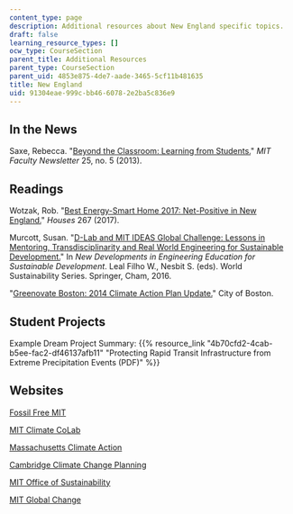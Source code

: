 ```yaml
---
content_type: page
description: Additional resources about New England specific topics.
draft: false
learning_resource_types: []
ocw_type: CourseSection
parent_title: Additional Resources
parent_type: CourseSection
parent_uid: 4853e875-4de7-aade-3465-5cf11b481635
title: New England
uid: 91304eae-999c-bb46-6078-2e2ba5c836e9
---
```

## In the News

Saxe, Rebecca. "[Beyond the Classroom: Learning from Students.](https://web.mit.edu/fnl/volume/255/saxe.html)" *MIT Faculty Newsletter* 25, no. 5 (2013).  

## Readings

Wotzak, Rob. "[Best Energy-Smart Home 2017: Net-Positive in New England.](https://www.finehomebuilding.com/2017/04/26/best-energy-smart-home-2017-net-positive-new-england)" *Houses* 267 (2017).

Murcott, Susan. "[D-Lab and MIT IDEAS Global Challenge: Lessons in Mentoring, Transdisciplinarity and Real World Engineering for Sustainable Development.](https://link.springer.com/chapter/10.1007/978-3-319-32933-8_19)" In *New Developments in Engineering Education for Sustainable Development*. Leal Filho W., Nesbit S. (eds). World Sustainability Series. Springer, Cham, 2016.

"[Greenovate Boston: 2014 Climate Action Plan Update.](https://www.boston.gov/sites/default/files/embed/g/greenovate_boston_2014_cap_update.pdf)" City of Boston. 

## Student Projects

Example Dream Project Summary: {{% resource_link "4b70cfd2-4cab-b5ee-fac2-df46137afb11" "Protecting Rapid Transit Infrastructure from Extreme Precipitation Events (PDF)" %}}

## Websites

[Fossil Free MIT](https://www.fossilfreemit.org/)

[MIT Climate CoLab](https://capd.mit.edu/resources/mit-climate-colab/)

[Massachusetts Climate Action](https://www.mass.gov/topics/climate-action)

[Cambridge Climate Change Planning](https://www.cambridgema.gov/CDD/climateandenergy/climatechangeplanning)

[MIT Office of Sustainability](http://sustainability.mit.edu/)

[MIT Global Change](https://globalchange.mit.edu/)